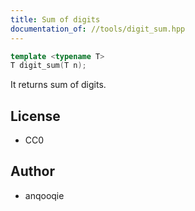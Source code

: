```yaml
---
title: Sum of digits
documentation_of: //tools/digit_sum.hpp
---
```


```cpp
template <typename T>
T digit_sum(T n);
```

It returns sum of digits.

## License
- CC0

## Author
- anqooqie
